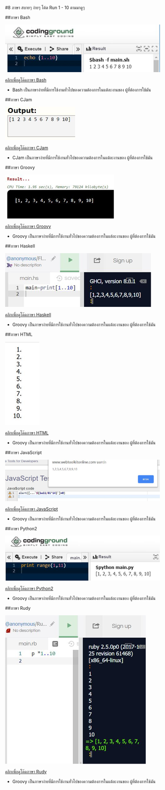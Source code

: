 #8 ภาษา สบายๆ ง่ายๆ โค้ต Run 1 - 10 ตามมาดูๆ 

##ภาษา Bash

![Image](https://raw.githubusercontent.com/nattapat006/Code-Number-1---10/master/Bash/Capture.JPG)

[คลิกเพื่อดูโค๊ดภาษา Bash](https://github.com/nattapat006/Code-Number-1---10/blob/master/Bash/CODE.txt)

- Bash เป็นภาษาง่ายที่มีการใช้งานทั่วไปของความต้องการในแต้ละงานของ ผู้ที่ต้องการใช้มัน 


##ภาษา CJam

![Image](https://raw.githubusercontent.com/nattapat006/Code-Number-1---10/master/CJam/Show.JPG)

[คลิกเพื่อดูโค๊ดภาษา CJam](https://github.com/nattapat006/Code-Number-1---10/blob/master/CJam/Code.txt)

- CJam เป็นภาษาง่ายที่มีการใช้งานทั่วไปของความต้องการในแต้ละงานของ ผู้ที่ต้องการใช้มัน 


##ภาษา Groovy

![Image](https://raw.githubusercontent.com/nattapat006/Code-Number-1---10/master/Groovy/Show.JPG)

[คลิกเพื่อดูโค๊ดภาษา Groovy](https://github.com/nattapat006/Code-Number-1---10/blob/master/Groovy/Code.txt)

- Groovy เป็นภาษาง่ายที่มีการใช้งานทั่วไปของความต้องการในแต้ละงานของ ผู้ที่ต้องการใช้มัน 


##ภาษา Haskell

![Image](https://raw.githubusercontent.com/nattapat006/Code-Number-1---10/master/Haskell/Capture.JPG)

[คลิกเพื่อดูโค๊ดภาษา Haskell](https://github.com/nattapat006/Code-Number-1---10/blob/master/Haskell/Code.txt)

- Groovy เป็นภาษาง่ายที่มีการใช้งานทั่วไปของความต้องการในแต้ละงานของ ผู้ที่ต้องการใช้มัน


##ภาษา HTML

![Image](https://raw.githubusercontent.com/nattapat006/Code-Number-1---10/master/HTML/Show.JPG)

[คลิกเพื่อดูโค๊ดภาษา HTML](https://github.com/nattapat006/Code-Number-1---10/blob/master/HTML/Code.txt)

- Groovy เป็นภาษาง่ายที่มีการใช้งานทั่วไปของความต้องการในแต้ละงานของ ผู้ที่ต้องการใช้มัน


##ภาษา JavaScript

![Image](https://raw.githubusercontent.com/nattapat006/Code-Number-1---10/master/JavaScript/Show.JPG)

[คลิกเพื่อดูโค๊ดภาษา JavaScript](https://github.com/nattapat006/Code-Number-1---10/blob/master/JavaScript/Code.txt)

- Groovy เป็นภาษาง่ายที่มีการใช้งานทั่วไปของความต้องการในแต้ละงานของ ผู้ที่ต้องการใช้มัน


##ภาษา Python2

![Image](https://raw.githubusercontent.com/nattapat006/Code-Number-1---10/master/Python2/Show.JPG)

[คลิกเพื่อดูโค๊ดภาษา Python2](https://github.com/nattapat006/Code-Number-1---10/blob/master/Python2/Code.txt)

- Groovy เป็นภาษาง่ายที่มีการใช้งานทั่วไปของความต้องการในแต้ละงานของ ผู้ที่ต้องการใช้มัน


##ภาษา Rudy

![Image](https://raw.githubusercontent.com/nattapat006/Code-Number-1---10/master/Rudy/Show.JPG)

[คลิกเพื่อดูโค๊ดภาษา Rudy](https://github.com/nattapat006/Code-Number-1---10/blob/master/Rudy/Code.txt)

- Groovy เป็นภาษาง่ายที่มีการใช้งานทั่วไปของความต้องการในแต้ละงานของ ผู้ที่ต้องการใช้มัน
